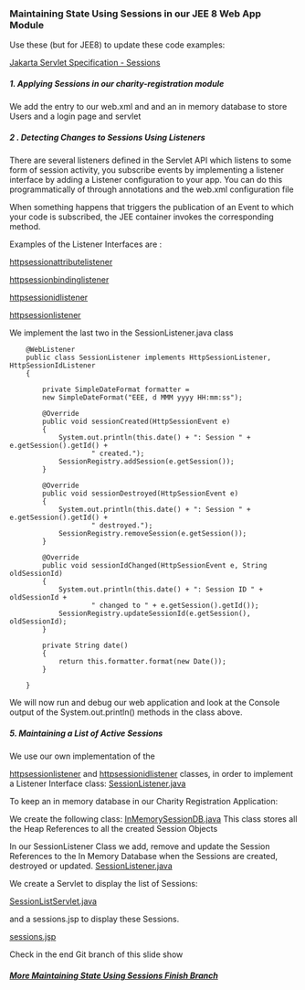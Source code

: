 ### Maintaining State Using Sessions in our JEE 8 Web App Module

Use these (but for JEE8) to update these code examples:

[Jakarta Servlet Specification - Sessions](https://jakarta.ee/specifications/servlet/5.0/jakarta-servlet-spec-5.0.html#sessions)


##### 1. Applying Sessions in our charity-registration module
We add the <session-config> entry to our web.xml and and an in memory database to store Users and a login page and servlet


##### 2 . Detecting Changes to Sessions Using Listeners

There are several listeners defined in the Servlet API which listens to some form of session activity, you subscribe events by implementing a listener interface by adding a Listener configuration to your app. You can do this programmatically of through annotations and the web.xml configuration file

When something happens that triggers the publication of an Event to which your code is subscribed, the JEE container invokes the corresponding method.

Examples of the Listener Interfaces are :

[httpsessionattributelistener](https://jakarta.ee/specifications/servlet/4.0/apidocs/javax/servlet/http/httpsessionattributelistener)

[httpsessionbindinglistener](https://jakarta.ee/specifications/servlet/4.0/apidocs/javax/servlet/http/httpsessionbindinglistener)

[httpsessionidlistener](https://jakarta.ee/specifications/servlet/4.0/apidocs/javax/servlet/http/httpsessionidlistener)

[httpsessionlistener](https://jakarta.ee/specifications/servlet/4.0/apidocs/javax/servlet/http/httpsessionlistener)

We implement the last two in the SessionListener.java class

		@WebListener
		public class SessionListener implements HttpSessionListener, HttpSessionIdListener
		{
		
		 	private SimpleDateFormat formatter =
            new SimpleDateFormat("EEE, d MMM yyyy HH:mm:ss");

		    @Override
		    public void sessionCreated(HttpSessionEvent e)
		    {
		        System.out.println(this.date() + ": Session " + e.getSession().getId() +
		                " created.");
		        SessionRegistry.addSession(e.getSession());
		    }
		
		    @Override
		    public void sessionDestroyed(HttpSessionEvent e)
		    {
		        System.out.println(this.date() + ": Session " + e.getSession().getId() +
		                " destroyed.");
		        SessionRegistry.removeSession(e.getSession());
		    }
		
		    @Override
		    public void sessionIdChanged(HttpSessionEvent e, String oldSessionId)
		    {
		        System.out.println(this.date() + ": Session ID " + oldSessionId +
		                " changed to " + e.getSession().getId());
		        SessionRegistry.updateSessionId(e.getSession(), oldSessionId);
		    }
		
		    private String date()
		    {
		        return this.formatter.format(new Date());
		    }

		}
		
We will now run and debug our web application and look at the Console output of the System.out.println()
methods in the class above.

##### 5. Maintaining a List of Active Sessions

We use our own implementation of the  

[httpsessionlistener](https://jakarta.ee/specifications/servlet/4.0/apidocs/javax/servlet/http/httpsessionlistener) and [httpsessionidlistener](https://jakarta.ee/specifications/servlet/4.0/apidocs/javax/servlet/http/httpsessionidlistener) classes, in order to implement a Listener Interface class: 
[SessionListener.java](https://github.com/NicorDesigns/javawebdevcourse/blob/jee8web-more-session-management-finish/charity-registration/src/main/java/com/nicordesigns/SessionListener.java)

To keep an in memory database in our Charity Registration Application:

We create the following class:
[InMemorySessionDB.java](https://github.com/NicorDesigns/javawebdevcourse/blob/jee8web-more-session-management-finish/charity-registration/src/main/java/com/nicordesigns/InMemorySessionDB.java)
This class stores all the Heap References to all the created Session Objects


In our SessionListener Class we add, remove and update the Session References to the In Memory Database when the Sessions are created, destroyed or updated.
[SessionListener.java](https://github.com/NicorDesigns/javawebdevcourse/blob/jee8web-more-session-management-finish/charity-registration/src/main/java/com/nicordesigns/SessionListener.java)

We create a Servlet to display the list of Sessions:

[SessionListServlet.java](https://github.com/NicorDesigns/javawebdevcourse/blob/jee8web-more-session-management-finish/charity-registration/src/main/java/com/nicordesigns/SessionListServlet.java)

and a sessions.jsp to display these Sessions.

[sessions.jsp](https://github.com/NicorDesigns/javawebdevcourse/blob/jee8web-more-session-management-finish/charity-registration/src/main/webapp/WEB-INF/jsp/view/sessions.jsp)

Check in the end Git branch of this slide show 

##### [More Maintaining State Using Sessions Finish Branch](https://github.com/NicorDesigns/javawebdevcourse/tree/jee8web-more-session-management-finish)

    

